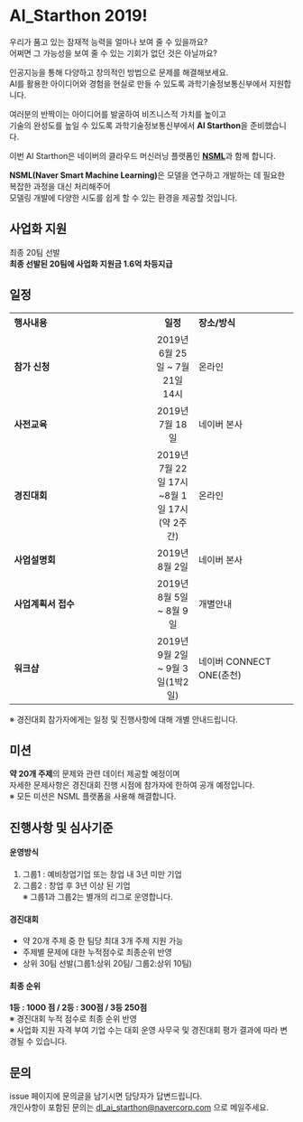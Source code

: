 # AI_Starthon 2019!

우리가 품고 있는 잠재적 능력을 얼마나 보여 줄 수 있을까요?<br>
어쩌면 그 가능성을 보여 줄 수 있는 기회가 없던 것은 아닐까요?<br>


인공지능을 통해 다양하고 창의적인 방법으로 문제를 해결해보세요.<br>
AI를 활용한 아이디어와 경험을 현실로 만들 수 있도록 과학기술정보통신부에서 지원합니다.<br>

여러분의 반짝이는 아이디어를 발굴하여 비즈니스적 가치를 높이고<br>
기술의 완성도를 높일 수 있도록 과학기술정보통신부에서 **AI Starthon**을 준비했습니다. <br>

이번 AI Starthon은 네이버의 클라우드 머신러닝 플랫폼인 <strong>[NSML](https://nipa.nsml.navercorp.com/intro)</strong>과 함께 합니다.

<strong>NSML(Naver Smart Machine Learning)</strong>은 모델을 연구하고 개발하는 데 필요한 복잡한 과정을 대신 처리해주어<br>
모델링 개발에 다양한 시도를 쉽게 할 수 있는 환경을 제공할 것입니다.

## 사업화 지원 
최종 20팀 선발 <br>
**최종 선발된 20팀에 사업화 지원금 1.6억 차등지급**<br>


## 일정
<table class="tbl_schedule">
  <tr>
    <th style="text-align:left;width:50%">행사내용</th>
    <th style="text-align:center;width:15%">일정</th>
        <th style="text-align:left;width:35%">장소/방식</th>
  </tr>
  <tr>
    <td>
      <strong>참가 신청</strong><br>
    </td>
    <td style="text-align:center">2019년 6월 25일 ~ 7월 21일 14시</td>
   <td>
      온라인<br>
    </td>
  </tr>
  <tr>
    <td>
      <strong>사전교육</strong><br>
    </td>
    <td style="text-align:center"> 2019년 7월 18일 </td>
   <td>
      네이버 본사<br>
    </td>
  </tr>
  <tr>
    <td>
      <strong>경진대회</strong><br>
    </td>
    <td style="text-align:center">2019년 7월 22일 17시~8월 1일 17시(약 2주간)</td>
 <td> 온라인 <br>
    </td>
   <tr>
    <td>
      <strong>사업설명회</strong><br>
    </td>
    <td style="text-align:center">2019년 8월 2일 </td>
      <td>
      네이버 본사<br>
    </td>
      <tr>
    <td>
      <strong>사업계획서 접수</strong><br>
    </td>
    <td style="text-align:center">2019년 8월 5일 ~ 8월 9일</td>
         <td>
      개별안내<br>
    </td>
        
  </tr>
   <tr>
    <td>
      <strong>워크샵</strong><br>
    </td>
    <td style="text-align:center"> 2019년 9월 2일 ~ 9월 3일(1박2일) </td>
   <td>
      네이버 CONNECT ONE(춘천)<br>
    </td>
  </tr>
</table>

※ 경진대회 참가자에게는 일정 및 진행사항에 대해 개별 안내드립니다.<br>

## 미션
**약 20개 주제**의 문제와 관련 데이터 제공할 예정이며<br> 
자세한 문제사항은 경진대회 진행 시점에 참가자에 한하여 공개 예정입니다. <br>
※ 모든 미션은 NSML 플랫폼을 사용해 해결합니다.<br>


## 진행사항 및 심사기준

#### 운영방식
1. 그룹1 : 예비창업기업 또는 창업 내 3년 미만 기업 <br>
2. 그룹2 : 창업 후 3년 이상 된 기업<br>
※ 그룹1과 그룹2는 별개의 리그로 운영합니다.<br>

#### 경진대회
- 약 20개 주제 중 한 팀당 최대 3개 주제 지원 가능<br>
- 주제별 문제에 대한 누적점수로 최종순위 반영<br>
- 상위 30팀 선발(그룹1:상위 20팀/ 그룹2:상위 10팀)<br>

#### 최종 순위
**1등 : 1000 점 /  2등 : 300점 / 3등 250점**<br>
※ 경진대회 누적 점수로 최종 순위 반영 <br>
※ 사업화 지원 자격 부여 기업 수는 대회 운영 사무국 및 경진대회 평가 결과에 따라 변경될 수 있습니다. <br>

## 문의
issue 페이지에 문의글을 남기시면 담당자가 답변드립니다. <br>
개인사항이 포함된 문의는 dl_ai_starthon@navercorp.com 으로 메일주세요. 
